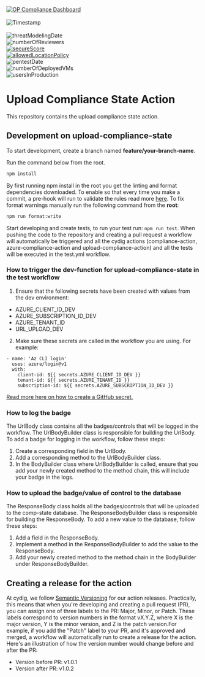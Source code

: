 [![OP Compliance Dashboard](https://img.shields.io/badge/OP%20Compliance%20Dashboard-click%20here-blue)](https://cydig.omegapoint.cloud/cydig)<br/><br/>
![Timestamp](https://img.shields.io/endpoint?url=https%3A%2F%2Ffunc-cydig-comp-state-prod.azurewebsites.net%2Fapi%2FReadToReadme%3Fcode%3DxaEvCDsaK01y2Z6SBivwOKndN4o915lpOTt1VkmULgsxgsjkml7u1DOhgULzmAPX%26teamName%3DCyDig%26teamProjectName%3Dnot-specified%26codeRepositoryName%3Dcydig-upload-compliance-action%26stateType%3Dtimestamp)<br/><br/>
![threatModelingDate](https://img.shields.io/endpoint?url=https%3A%2F%2Ffunc-cydig-comp-state-prod.azurewebsites.net%2Fapi%2FReadToReadme%3Fcode%3DxaEvCDsaK01y2Z6SBivwOKndN4o915lpOTt1VkmULgsxgsjkml7u1DOhgULzmAPX%26teamName%3DCyDig%26teamProjectName%3Dnot-specified%26codeRepositoryName%3Dcydig-upload-compliance-action%26stateType%3DthreatModelingDate)<br/>
![numberOfReviewers](https://img.shields.io/endpoint?url=https%3A%2F%2Ffunc-cydig-comp-state-prod.azurewebsites.net%2Fapi%2FReadToReadme%3Fcode%3DxaEvCDsaK01y2Z6SBivwOKndN4o915lpOTt1VkmULgsxgsjkml7u1DOhgULzmAPX%26teamName%3DCyDig%26teamProjectName%3Dnot-specified%26codeRepositoryName%3Dcydig-upload-compliance-action%26stateType%3DnumberOfReviewers)<br/>
[![secureScore](https://img.shields.io/endpoint?url=https%3A%2F%2Ffunc-cydig-comp-state-prod.azurewebsites.net%2Fapi%2FReadToReadme%3Fcode%3DxaEvCDsaK01y2Z6SBivwOKndN4o915lpOTt1VkmULgsxgsjkml7u1DOhgULzmAPX%26teamName%3DCyDig%26teamProjectName%3Dnot-specified%26codeRepositoryName%3Dcydig-upload-compliance-action%26stateType%3DsecureScore)](https://portal.azure.com/#view/Microsoft_Azure_Security/RecommendationsBladeV2/subscriptionIds~/%5B%2215c6235f-9e0f-4073-baf4-4fd0a7913d76%22%5D/source/SecurityPosture_ViewRecommendation)<br/>
[![allowedLocationPolicy](https://img.shields.io/endpoint?url=https%3A%2F%2Ffunc-cydig-comp-state-prod.azurewebsites.net%2Fapi%2FReadToReadme%3Fcode%3DxaEvCDsaK01y2Z6SBivwOKndN4o915lpOTt1VkmULgsxgsjkml7u1DOhgULzmAPX%26teamName%3DCyDig%26teamProjectName%3Dnot-specified%26codeRepositoryName%3Dcydig-upload-compliance-action%26stateType%3DallowedLocationPolicy)](https://portal.azure.com/#view/Microsoft_Azure_Policy/PolicyMenuBlade/~/Compliance)<br/>
![pentestDate](https://img.shields.io/endpoint?url=https%3A%2F%2Ffunc-cydig-comp-state-prod.azurewebsites.net%2Fapi%2FReadToReadme%3Fcode%3DxaEvCDsaK01y2Z6SBivwOKndN4o915lpOTt1VkmULgsxgsjkml7u1DOhgULzmAPX%26teamName%3DCyDig%26teamProjectName%3Dnot-specified%26codeRepositoryName%3Dcydig-upload-compliance-action%26stateType%3DpentestDate)<br/>
![numberOfDeployedVMs](https://img.shields.io/endpoint?url=https%3A%2F%2Ffunc-cydig-comp-state-prod.azurewebsites.net%2Fapi%2FReadToReadme%3Fcode%3DxaEvCDsaK01y2Z6SBivwOKndN4o915lpOTt1VkmULgsxgsjkml7u1DOhgULzmAPX%26teamName%3DCyDig%26teamProjectName%3Dnot-specified%26codeRepositoryName%3Dcydig-upload-compliance-action%26stateType%3DnumberOfDeployedVMs)<br/>
![usersInProduction](https://img.shields.io/endpoint?url=https%3A%2F%2Ffunc-cydig-comp-state-prod.azurewebsites.net%2Fapi%2FReadToReadme%3Fcode%3DxaEvCDsaK01y2Z6SBivwOKndN4o915lpOTt1VkmULgsxgsjkml7u1DOhgULzmAPX%26teamName%3DCyDig%26teamProjectName%3Dnot-specified%26codeRepositoryName%3Dcydig-upload-compliance-action%26stateType%3DusersInProduction)<br/>


# Upload Compliance State Action

This repository contains the upload compliance state action.

## Development on upload-compliance-state

To start development, create a branch named **feature/your-branch-name**.

Run the command below from the root.

```bash
npm install
```

By first running npm install in the root you get the linting and format dependencies downloaded. To enable so that every time you make a commit, a pre-hook will run to validate the rules read more [here](/LinitingAndFormat.md). To fix format warnings manually run the following command from the **root**:

```bash
npm run format:write
```

Start developing and create tests, to run your test run: `npm run test`. When pushing the code to the repository and creating a pull request a workflow will automatically be triggered and all the cydig actions (compliance-action, azure-compliance-action and upload-compliance-action) and all the tests will be executed in the test.yml workflow. 

### How to trigger the dev-function for upload-compliance-state in the test workflow
1. Ensure that the following secrets have been created with values from the dev environment:

* AZURE_CLIENT_ID_DEV
* AZURE_SUBSCRIPTION_ID_DEV
* AZURE_TENANT_ID
* URL_UPLOAD_DEV

2. Make sure these secrets are called in the workflow you are using.
For example:

```
- name: 'Az CLI login'
  uses: azure/login@v1
  with:
    client-id: ${{ secrets.AZURE_CLIENT_ID_DEV }}
    tenant-id: ${{ secrets.AZURE_TENANT_ID }}
    subscription-id: ${{ secrets.AZURE_SUBSCRIPTION_ID_DEV }}
```

[Read more here on how to create a GitHub secret.](https://docs.github.com/en/actions/security-guides/using-secrets-in-github-actions#creating-secrets-for-a-repository)
### How to log the badge
The UrlBody class contains all the badges/controls that will be logged in the workflow. The UrlBodyBuilder class is responsible for building the UrlBody. To add a badge for logging in the workflow, follow these steps:
1. Create a corresponding field in the UrlBody.
2. Add a corresponding method to the UrlBodyBuilder class.
3. In the BodyBuilder class where UrlBodyBuilder is called, ensure that you add your newly created method to the method chain, this will include your badge in the logs.

### How to upload the badge/value of control to the database
The ResponseBody class holds all the badges/controls that will be uploaded to the comp-state database. The ResponseBodyBuilder class is responsible for building the ResponseBody. To add a new value to the database, follow these steps:
1. Add a field in the ResponseBody.
2. Implement a method in the ResponseBodyBuilder to add the value to the ResponseBody.
3. Add your newly created method to the method chain in the BodyBuilder under ResponseBodyBuilder.

## Creating a release for the action
At cydig, we follow [Semantic Versioning](https://semver.org/) for our action releases. Practically, this means that when you're developing and creating a pull request (PR), you can assign one of three labels to the PR: Major, Minor, or Patch. These labels correspond to version numbers in the format vX.Y.Z, where X is the major version, Y is the minor version, and Z is the patch version.For example, if you add the "Patch" label to your PR, and it's approved and merged, a workflow will automatically run to create a release for the action. Here's an illustration of how the version number would change before and after the PR:
* Version before PR: v1.0.1
* Version after PR: v1.0.2
